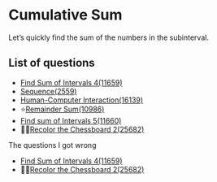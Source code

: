Cumulative Sum
================
Let’s quickly find the sum of the numbers in the subinterval.

List of questions
----------------

- [Find Sum of Intervals 4(11659)](https://github.com/yoru4890/coding_test/blob/main/baekjoon/cumulative_sum/11659.md)
- [Sequence(2559)](https://github.com/yoru4890/coding_test/blob/main/baekjoon/cumulative_sum/2559.md)
- [Human-Computer Interaction(16139)](https://github.com/yoru4890/coding_test/blob/main/baekjoon/cumulative_sum/16139.md)
- ⭐[Remainder Sum(10986)](https://github.com/yoru4890/coding_test/blob/main/baekjoon/cumulative_sum/10986.md)
- [Find sum of Intervals 5(11660)](https://github.com/yoru4890/coding_test/blob/main/baekjoon/cumulative_sum/11660.md)
- 🌟🌟[Recolor the Chessboard 2(25682)](https://github.com/yoru4890/coding_test/blob/main/baekjoon/prefix_sum/25682.md)

The questions I got wrong

- [Find Sum of Intervals 4(11659)](https://github.com/yoru4890/coding_test/blob/main/baekjoon/cumulative_sum/11659.md)
- 🌟🌟[Recolor the Chessboard 2(25682)](https://github.com/yoru4890/coding_test/blob/main/baekjoon/prefix_sum/25682.md)
